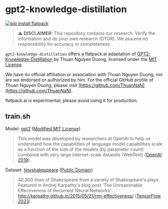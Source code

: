 # gpt2-knowledge-distillation
[![pip install flatpack](https://img.shields.io/badge/pip%20install-flatpack-5865f2)](https://pypi.org/project/flatpack/)

> :warning: **DISCLAIMER:** This repository contains our research. Verify the information and do your own research (DYOR). We assume no responsibility for accuracy or completeness.

`gpt2-knowledge-distillation` offers a flatpack.ai adaptation of [GPT2-Knowledge-Distillation](https://github.com/ThuanNaN/GPT2-Knowledge-Distillation) by Thuan Nguyen Duong, licensed under the [MIT License](https://github.com/ThuanNaN/GPT2-Knowledge-Distillation/blob/main/LICENSE).

We have no official affiliation or association with Thuan Nguyen Duong, nor are we endorsed or authorized by him. For the official GitHub profile of Thuan Nguyen Duong, please visit [https://github.com/ThuanNaN](https://github.com/ThuanNaN).

flatpack.ai is experimental; please avoid using it for production.

## train.sh

Model: [gpt2](https://huggingface.co/gpt2) ([Modified MIT License](https://github.com/openai/gpt-2/blob/master/LICENSE))
> This model was developed by researchers at OpenAI to help us understand how the capabilities of language model capabilities scale as a function of the size of the models (by parameter count) combined with very large internet-scale datasets (WebText) ([OpenAI 2019](https://github.com/openai/gpt-2/blob/master/model_card.md)).

Dataset: [tinyshakespeare](https://raw.githubusercontent.com/karpathy/char-rnn/master/data/tinyshakespeare/input.txt) ([Public Domain](https://creativecommons.org/publicdomain/zero/1.0/))
> 40,000 lines of Shakespeare from a variety of Shakespeare's plays. Featured in Andrej Karpathy's blog post 'The Unreasonable Effectiveness of Recurrent Neural Networks': http://karpathy.github.io/2015/05/21/rnn-effectiveness/ ([TensorFlow 2023](https://www.tensorflow.org/datasets/catalog/tiny_shakespeare)).